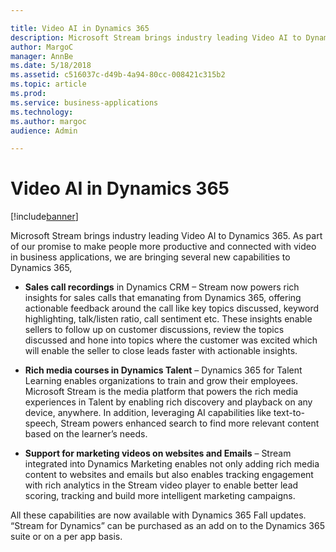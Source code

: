 ```yaml
---

title: Video AI in Dynamics 365
description: Microsoft Stream brings industry leading Video AI to Dynamics 365.
author: MargoC
manager: AnnBe
ms.date: 5/18/2018
ms.assetid: c516037c-d49b-4a94-80cc-008421c315b2
ms.topic: article
ms.prod: 
ms.service: business-applications
ms.technology: 
ms.author: margoc
audience: Admin

---
```

#  Video AI in Dynamics 365


[!include[banner](../../../includes/banner.md)]

Microsoft Stream brings industry leading Video AI to Dynamics 365. As part of
our promise to make people more productive and connected with video in business
applications, we are bringing several new capabilities to Dynamics 365,

-   **Sales call recordings** in Dynamics CRM – Stream now powers rich insights
    for sales calls that emanating from Dynamics 365, offering actionable
    feedback around the call like key topics discussed, keyword highlighting,
    talk/listen ratio, call sentiment etc. These insights enable sellers to
    follow up on customer discussions, review the topics discussed and hone into
    topics where the customer was excited which will enable the seller to close
    leads faster with actionable insights.

-   **Rich media courses in Dynamics Talent** – Dynamics 365 for Talent Learning
    enables organizations to train and grow their employees. Microsoft Stream is
    the media platform that powers the rich media experiences in Talent by
    enabling rich discovery and playback on any device, anywhere. In addition,
    leveraging AI capabilities like text-to-speech, Stream powers enhanced
    search to find more relevant content based on the learner’s needs.

-   **Support for marketing videos on websites and Emails** – Stream integrated
    into Dynamics Marketing enables not only adding rich media content to
    websites and emails but also enables tracking engagement with rich analytics
    in the Stream video player to enable better lead scoring, tracking and build
    more intelligent marketing campaigns.

All these capabilities are now available with Dynamics 365 Fall updates. “Stream
for Dynamics” can be purchased as an add on to the Dynamics 365 suite or on a
per app basis.
